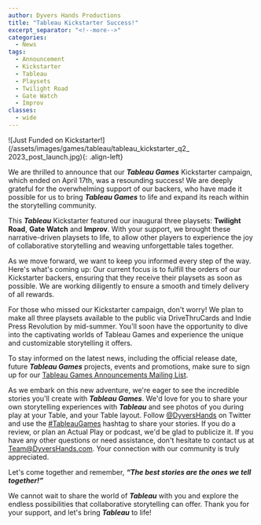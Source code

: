 ```yaml
---
author: Dyvers Hands Productions
title: "Tableau Kickstarter Success!"
excerpt_separator: "<!--more-->"
categories:
  - News
tags:
  - Announcement
  - Kickstarter
  - Tableau
  - Playsets
  - Twilight Road
  - Gate Watch
  - Improv
classes:
  - wide
---
```


![Just Funded on Kickstarter!](/assets/images/games/tableau/tableau_kickstarter_q2_ 2023_post_launch.jpg){: .align-left}


We are thrilled to announce that our ***Tableau Games*** Kickstarter campaign, which ended on April 17th, was a resounding success! We are deeply grateful for the overwhelming support of our backers, who have made it possible for us to bring ***Tableau Games*** to life and expand its reach within the storytelling community.

This ***Tableau*** Kickstarter featured our inaugural three playsets: **Twilight Road**, **Gate Watch** and **Improv**. With your support, we brought these narrative-driven playsets to life, to allow other players to experience the joy of collaborative storytelling and weaving unforgettable tales together.

As we move forward, we want to keep you informed every step of the way. Here's what's coming up: <!--more--> Our current focus is to fulfill the orders of our Kickstarter backers, ensuring that they receive their playsets as soon as possible. We are working diligently to ensure a smooth and timely delivery of all rewards.

For those who missed our Kickstarter campaign, don't worry! We plan to make all three playsets available to the public via DriveThruCards and Indie Press Revolution by mid-summer. You'll soon have the opportunity to dive into the captivating worlds of Tableau Games and experience the unique and customizable storytelling it offers.

To stay informed on the latest news, including the official release date, future ***Tableau Games*** projects, events and promotions, make sure to sign up for our [Tableau Games Announcements Mailing List](https://dyvershands.page.link/85EH).

As we embark on this new adventure, we're eager to see the incredible stories you'll create with ***Tableau Games***. We'd love for you to share your own storytelling experiences with ***Tableau*** and see photos of you during play at your Table, and your Table layout. Follow [@DyversHands](https://twitter.com/DyversHands) on Twitter and use the [#TableauGames](https://twitter.com/search?q=%23tableaugames) hashtag to share your stories. If you do a review, or plan an Actual Play or podcast, we'd be glad to publicize it. If you have any other questions or need assistance, don't hesitate to contact us at [Team@DyversHands.com](mailto:team@dyvershands.com). Your connection with our community is truly appreciated.

Let's come together and remember, ***“The best stories are the ones we tell together!”***

We cannot wait to share the world of ***Tableau*** with you and explore the endless possibilities that collaborative storytelling can offer. Thank you for your support, and let's bring ***Tableau*** to life!

